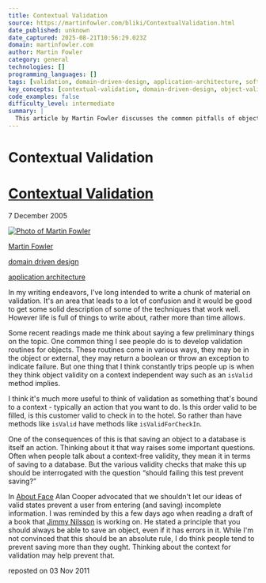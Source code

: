 ```yaml
---
title: Contextual Validation
source: https://martinfowler.com/bliki/ContextualValidation.html
date_published: unknown
date_captured: 2025-08-21T10:56:29.023Z
domain: martinfowler.com
author: Martin Fowler
category: general
technologies: []
programming_languages: []
tags: [validation, domain-driven-design, application-architecture, software-design, data-integrity, business-rules, design-patterns, object-oriented]
key_concepts: [contextual-validation, domain-driven-design, object-validity, application-architecture, data-integrity, business-rules]
code_examples: false
difficulty_level: intermediate
summary: |
  This article by Martin Fowler discusses the common pitfalls of object validation, particularly the idea of a context-independent `isValid` method. Fowler argues that validation should instead be tied to specific actions or contexts, such as `isValidForCheckIn`. He challenges the notion that objects must always be perfectly valid before saving to a database, suggesting that preventing saving due to errors might be overly restrictive in some scenarios. The piece encourages a more nuanced approach to validation, considering the purpose and context of the data.
---
```

# Contextual Validation

# [Contextual Validation](ContextualValidation.html)

7 December 2005

[![](/mf.jpg "Photo of Martin Fowler")](/)

[Martin Fowler](/)

[domain driven design](/tags/domain%20driven%20design.html)

[application architecture](/tags/application%20architecture.html)

In my writing endeavors, I've long intended to write a chunk of material on validation. It's an area that leads to a lot of confusion and it would be good to get some solid description of some of the techniques that work well. However life is full of things to write about, rather more than time allows.

Some recent readings made me think about saying a few preliminary things on the topic. One common thing I see people do is to develop validation routines for objects. These routines come in various ways, they may be in the object or external, they may return a boolean or throw an exception to indicate failure. But one thing that I think constantly trips people up is when they think object validity on a context independent way such as an `isValid` method implies.

I think it's much more useful to think of validation as something that's bound to a context - typically an action that you want to do. Is this order valid to be filled, is this customer valid to check in to the hotel. So rather than have methods like `isValid` have methods like `isValidForCheckIn`.

One of the consequences of this is that saving an object to a database is itself an action. Thinking about it that way raises some important questions. Often when people talk about a context-free validity, they mean it in terms of saving to a database. But the various validity checks that make this up should be interrogated with the question “should failing this test prevent saving?”

In [About Face](https://www.amazon.com/gp/product/1568843224/ref=as_li_tl?ie=UTF8&camp=1789&creative=9325&creativeASIN=1568843224&linkCode=as2&tag=martinfowlerc-20) Alan Cooper advocated that we shouldn't let our ideas of valid states prevent a user from entering (and saving) incomplete information. I was reminded by this a few days ago when reading a draft of a book that [Jimmy Nilsson](http://www.jnsk.se/weblog/rss.xml) is working on. He stated a principle that you should always be able to save an object, even if it has errors in it. While I'm not convinced that this should be an absolute rule, I do think people tend to prevent saving more than they ought. Thinking about the context for validation may help prevent that.

reposted on 03 Nov 2011